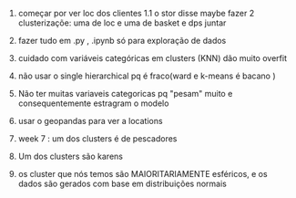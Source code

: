 1. começar por ver loc dos clientes 
1.1 o stor disse maybe fazer 2 clusterizaçõe: uma de loc e uma de basket e dps juntar

2. fazer tudo em .py , .ipynb só para exploração de dados 

3. cuidado com variáveis categóricas em clusters (KNN) dão muito overfit

4. não usar o single hierarchical pq é fraco(ward e k-means é bacano )

5. Não ter muitas variaveis categoricas pq "pesam" muito e consequentemente estragram  o modelo

6. usar o geopandas para ver a locations

7. week 7 : um dos clusters é de pescadores

8. Um dos clusters são karens

9. os cluster que nós temos são MAIORITARIAMENTE esféricos, e os dados são gerados com base em distribuições normais
